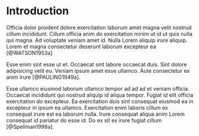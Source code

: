 
# Introduction

Officia dolor proident dolore exercitation laborum amet magna velit nostrud cillum incididunt. Cillum officia anim do exercitation minim ut id ut quis nulla qui magna. Ad voluptate veniam amet id. Nulla Lorem aliquip irure aliquip. Lorem et magna consectetur deserunt laborum excepteur ea [@WATSON1953a]

Esse enim sint esse ut et. Occaecat sint labore occaecat duis. Sint dolore adipisicing velit eu. Veniam ipsum amet esse ullamco. Aute consectetur ex anim irure [@PAULING1949a].

Esse ullamco eiusmod laborum ullamco tempor ad ad ad et veniam officia. Occaecat incididunt qui nostrud aliquip id aliqua tempor. Fugiat id elit officia exercitation do excepteur. Ea exercitation duis sint consequat eiusmod ea in excepteur in ipsum ea ullamco. Exercitation enim laboris cillum ex consequat irure est ea laborum nulla. Irure consequat aliqua anim Lorem consequat id pariatur do esse id. Do ex sit ex irure fugiat cillum [@Spellman1998a].